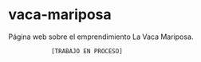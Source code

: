 # vaca-mariposa
Página web sobre el emprendimiento La Vaca Mariposa.

                [TRABAJO EN PROCESO]